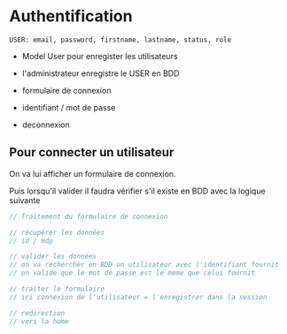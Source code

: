 # Authentification

```
USER: email, password, firstname, lastname, status, role
```

- Model User pour enregister les utilisateurs
- l'administrateur enregistre le USER en BDD
- formulaire de connexion
- identifiant / mot de passe

- deconnexion

## Pour connecter un utilisateur

On va lui afficher un formulaire de connexion.

Puis lorsqu'il valider il faudra vérifier s'il existe en BDD avec la logique suivante

```php
// Traitement du formulaire de connexion

// récupérer les données
// id / mdp

// valider les données
// on va rechercher en BDD un utilisateur avec l'identifiant fournit
// on valide que le mot de passe est le meme que celui fournit

// traiter le formulaire
// ici connexion de l'utilisateur = l'enregistrer dans la session

// redirection
// vers la home
```
